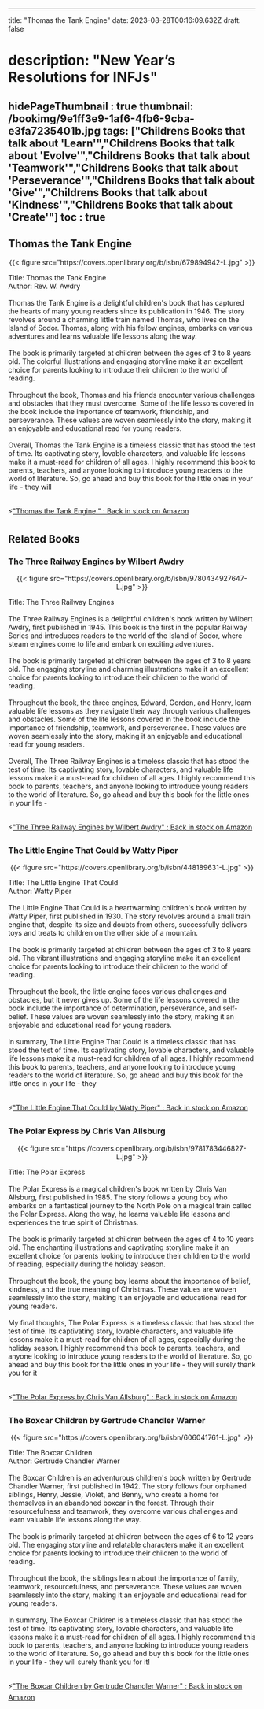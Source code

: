 
---
title: "Thomas the Tank Engine"
date: 2023-08-28T00:16:09.632Z
draft: false
# description: "New Year’s Resolutions for INFJs"
hidePageThumbnail : true
thumbnail: /bookimg/9e1ff3e9-1af6-4fb6-9cba-e3fa7235401b.jpg
tags: ["Childrens Books that talk about 'Learn'","Childrens Books that talk about 'Evolve'","Childrens Books that talk about 'Teamwork'","Childrens Books that talk about 'Perseverance'","Childrens Books that talk about 'Give'","Childrens Books that talk about 'Kindness'","Childrens Books that talk about 'Create'"]
toc : true
---
## Thomas the Tank Engine 

<center>
{{< figure src="https://covers.openlibrary.org/b/isbn/679894942-L.jpg" >}}
</center>

Title: Thomas the Tank Engine</br>
Author: Rev. W. Awdry</br></br>
Thomas the Tank Engine is a delightful children's book that has captured the hearts of many young readers since its publication in 1946. The story revolves around a charming little train named Thomas, who lives on the Island of Sodor. Thomas, along with his fellow engines, embarks on various adventures and learns valuable life lessons along the way.</br></br>
The book is primarily targeted at children between the ages of 3 to 8 years old. The colorful illustrations and engaging storyline make it an excellent choice for parents looking to introduce their children to the world of reading.</br></br>
Throughout the book, Thomas and his friends encounter various challenges and obstacles that they must overcome. Some of the life lessons covered in the book include the importance of teamwork, friendship, and perseverance. These values are woven seamlessly into the story, making it an enjoyable and educational read for young readers.</br></br>
Overall, Thomas the Tank Engine is a timeless classic that has stood the test of time. Its captivating story, lovable characters, and valuable life lessons make it a must-read for children of all ages. I highly recommend this book to parents, teachers, and anyone looking to introduce young readers to the world of literature. So, go ahead and buy this book for the little ones in your life - they will</br></br>

<p>⚡<a id="aflink" href="https://www.amazon.com/gp/search?ie=UTF8&tag=klayu00-20&linkCode=ur2&linkId=6639bed89a8ad8dd2705e40644eb43d3&camp=1789&creative=9325&index=books&keywords=Thomas the Tank Engine " class="one" target="_blank" title='"Thomas the Tank Engine " : Back in stock on Amazon'>"Thomas the Tank Engine " : Back in stock on Amazon</a></p>

## Related Books
### The Three Railway Engines by Wilbert Awdry
<center>
{{< figure src="https://covers.openlibrary.org/b/isbn/9780434927647-L.jpg" >}}
</center>

Title: The Three Railway Engines</br></br>
The Three Railway Engines is a delightful children's book written by Wilbert Awdry, first published in 1945. This book is the first in the popular Railway Series and introduces readers to the world of the Island of Sodor, where steam engines come to life and embark on exciting adventures.</br></br>
The book is primarily targeted at children between the ages of 3 to 8 years old. The engaging storyline and charming illustrations make it an excellent choice for parents looking to introduce their children to the world of reading.</br></br>
Throughout the book, the three engines, Edward, Gordon, and Henry, learn valuable life lessons as they navigate their way through various challenges and obstacles. Some of the life lessons covered in the book include the importance of friendship, teamwork, and perseverance. These values are woven seamlessly into the story, making it an enjoyable and educational read for young readers.</br></br>
Overall, The Three Railway Engines is a timeless classic that has stood the test of time. Its captivating story, lovable characters, and valuable life lessons make it a must-read for children of all ages. I highly recommend this book to parents, teachers, and anyone looking to introduce young readers to the world of literature. So, go ahead and buy this book for the little ones in your life -</br></br>

<p>⚡<a id="aflink" href="https://www.amazon.com/gp/search?ie=UTF8&tag=klayu00-20&linkCode=ur2&linkId=6639bed89a8ad8dd2705e40644eb43d3&camp=1789&creative=9325&index=books&keywords=The Three Railway Engines by Wilbert Awdry" class="one" target="_blank" title='"The Three Railway Engines by Wilbert Awdry" : Back in stock on Amazon'>"The Three Railway Engines by Wilbert Awdry" : Back in stock on Amazon</a></p>

### The Little Engine That Could by Watty Piper
<center>
{{< figure src="https://covers.openlibrary.org/b/isbn/448189631-L.jpg" >}}
</center>

Title: The Little Engine That Could</br>
Author: Watty Piper</br></br>
The Little Engine That Could is a heartwarming children's book written by Watty Piper, first published in 1930. The story revolves around a small train engine that, despite its size and doubts from others, successfully delivers toys and treats to children on the other side of a mountain.</br></br>
The book is primarily targeted at children between the ages of 3 to 8 years old. The vibrant illustrations and engaging storyline make it an excellent choice for parents looking to introduce their children to the world of reading.</br></br>
Throughout the book, the little engine faces various challenges and obstacles, but it never gives up. Some of the life lessons covered in the book include the importance of determination, perseverance, and self-belief. These values are woven seamlessly into the story, making it an enjoyable and educational read for young readers.</br></br>
In summary, The Little Engine That Could is a timeless classic that has stood the test of time. Its captivating story, lovable characters, and valuable life lessons make it a must-read for children of all ages. I highly recommend this book to parents, teachers, and anyone looking to introduce young readers to the world of literature. So, go ahead and buy this book for the little ones in your life - they</br></br>

<p>⚡<a id="aflink" href="https://www.amazon.com/gp/search?ie=UTF8&tag=klayu00-20&linkCode=ur2&linkId=6639bed89a8ad8dd2705e40644eb43d3&camp=1789&creative=9325&index=books&keywords=The Little Engine That Could by Watty Piper" class="one" target="_blank" title='"The Little Engine That Could by Watty Piper" : Back in stock on Amazon'>"The Little Engine That Could by Watty Piper" : Back in stock on Amazon</a></p>

### The Polar Express by Chris Van Allsburg
<center>
{{< figure src="https://covers.openlibrary.org/b/isbn/9781783446827-L.jpg" >}}
</center>

Title: The Polar Express</br></br>
The Polar Express is a magical children's book written by Chris Van Allsburg, first published in 1985. The story follows a young boy who embarks on a fantastical journey to the North Pole on a magical train called the Polar Express. Along the way, he learns valuable life lessons and experiences the true spirit of Christmas.</br></br>
The book is primarily targeted at children between the ages of 4 to 10 years old. The enchanting illustrations and captivating storyline make it an excellent choice for parents looking to introduce their children to the world of reading, especially during the holiday season.</br></br>
Throughout the book, the young boy learns about the importance of belief, kindness, and the true meaning of Christmas. These values are woven seamlessly into the story, making it an enjoyable and educational read for young readers.</br></br>
My final thoughts, The Polar Express is a timeless classic that has stood the test of time. Its captivating story, lovable characters, and valuable life lessons make it a must-read for children of all ages, especially during the holiday season. I highly recommend this book to parents, teachers, and anyone looking to introduce young readers to the world of literature. So, go ahead and buy this book for the little ones in your life - they will surely thank you for it</br></br>

<p>⚡<a id="aflink" href="https://www.amazon.com/gp/search?ie=UTF8&tag=klayu00-20&linkCode=ur2&linkId=6639bed89a8ad8dd2705e40644eb43d3&camp=1789&creative=9325&index=books&keywords=The Polar Express by Chris Van Allsburg" class="one" target="_blank" title='"The Polar Express by Chris Van Allsburg" : Back in stock on Amazon'>"The Polar Express by Chris Van Allsburg" : Back in stock on Amazon</a></p>

### The Boxcar Children by Gertrude Chandler Warner
<center>
{{< figure src="https://covers.openlibrary.org/b/isbn/606041761-L.jpg" >}}
</center>

Title: The Boxcar Children</br>
Author: Gertrude Chandler Warner</br></br>
The Boxcar Children is an adventurous children's book written by Gertrude Chandler Warner, first published in 1942. The story follows four orphaned siblings, Henry, Jessie, Violet, and Benny, who create a home for themselves in an abandoned boxcar in the forest. Through their resourcefulness and teamwork, they overcome various challenges and learn valuable life lessons along the way.</br></br>
The book is primarily targeted at children between the ages of 6 to 12 years old. The engaging storyline and relatable characters make it an excellent choice for parents looking to introduce their children to the world of reading.</br></br>
Throughout the book, the siblings learn about the importance of family, teamwork, resourcefulness, and perseverance. These values are woven seamlessly into the story, making it an enjoyable and educational read for young readers.</br></br>
In summary, The Boxcar Children is a timeless classic that has stood the test of time. Its captivating story, lovable characters, and valuable life lessons make it a must-read for children of all ages. I highly recommend this book to parents, teachers, and anyone looking to introduce young readers to the world of literature. So, go ahead and buy this book for the little ones in your life - they will surely thank you for it!</br></br>

<p>⚡<a id="aflink" href="https://www.amazon.com/gp/search?ie=UTF8&tag=klayu00-20&linkCode=ur2&linkId=6639bed89a8ad8dd2705e40644eb43d3&camp=1789&creative=9325&index=books&keywords=The Boxcar Children by Gertrude Chandler Warner" class="one" target="_blank" title='"The Boxcar Children by Gertrude Chandler Warner" : Back in stock on Amazon'>"The Boxcar Children by Gertrude Chandler Warner" : Back in stock on Amazon</a></p>
